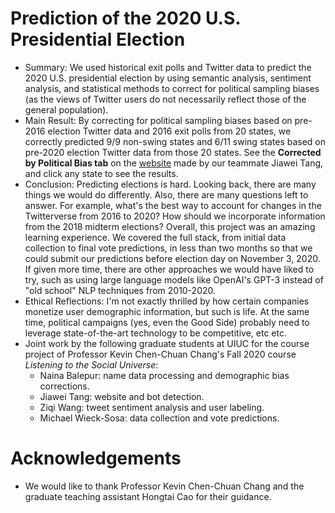 # Prediction of the 2020 U.S. Presidential Election 
- Summary: We used historical exit polls and Twitter data to predict the 2020 U.S. presidential election by using semantic analysis, sentiment analysis, and statistical methods to correct for political sampling biases (as the views of Twitter users do not necessarily reflect those of the general population).
- Main Result: By correcting for political sampling biases based on pre-2016 election Twitter data and 2016 exit polls from 20 states, we correctly predicted 9/9 non-swing states and 6/11 swing states based on pre-2020 election Twitter data from those 20 states. See the **Corrected by Political Bias tab** on the [website](https://jiaweit2.github.io/Election-Prediction/) made by our teammate Jiawei Tang, and click any state to see the results.
- Conclusion: Predicting elections is hard. Looking back, there are many things we would do differently. Also, there are many questions left to answer. For example, what's the best way to account for changes in the Twitterverse from 2016 to 2020? How should we incorporate information from the 2018 midterm elections? Overall, this project was an amazing learning experience. We covered the full stack, from initial data collection to final vote predictions, in less than two months so that we could submit our predictions before election day on November 3, 2020. If given more time, there are other approaches we would have liked to try, such as using large language models like OpenAI's GPT-3 instead of "old school" NLP techniques from 2010-2020.
- Ethical Reflections: I'm not exactly thrilled by how certain companies monetize user demographic information, but such is life. At the same time, political campaigns (yes, even the Good Side) probably need to leverage state-of-the-art technology to be competitive, etc etc. 
- Joint work by the following graduate students at UIUC for the course project of Professor Kevin Chen-Chuan Chang's Fall 2020 course *Listening to the Social Universe*:
  - Naina Balepur: name data processing and demographic bias corrections.
  - Jiawei Tang: website and bot detection.
  - Ziqi Wang: tweet sentiment analysis and user labeling.
  - Michael Wieck-Sosa: data collection and vote predictions.
# Acknowledgements
- We would like to thank Professor Kevin Chen-Chuan Chang and the graduate teaching assistant Hongtai Cao for their guidance.
